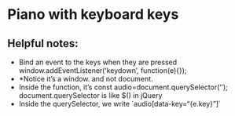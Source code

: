 <h1>Piano with keyboard keys</h1>

<h2>Helpful notes:</h2>

<ul>
<li>Bind an event to the keys when they are pressed
window.addEventListener(‘keydown’, function(e){});
</li>

<li>*Notice it’s a window. and not document.</li>

<li>Inside the function, it’s const audio=document.querySelector(‘’);
<br /> document.querySelector is like $() in jQuery</li>

<li>Inside the querySelector, we write `audio[data-key=“{e.key}”]`</li>
</ul>
